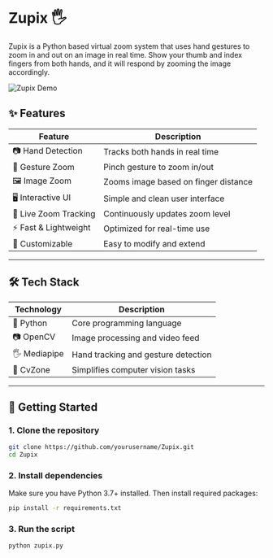 # Zupix 🖐️

Zupix is a Python based virtual zoom system that uses hand gestures to zoom in and out on an image in real time. Show your thumb and index fingers from both hands, and it will respond by zooming the image accordingly.

![Zupix Demo](demo.gif)  

## ✨ Features

| Feature                   | Description                              |
|---------------------------|------------------------------------------|
| 📷 Hand Detection         | Tracks both hands in real time           |
| 🤏 Gesture Zoom           | Pinch gesture to zoom in/out             |
| 🖼️ Image Zoom             | Zooms image based on finger distance     |
| 🖥️ Interactive UI         | Simple and clean user interface          |
| 🔁 Live Zoom Tracking     | Continuously updates zoom level          |
| ⚡ Fast & Lightweight     | Optimized for real-time use              |
| 🧩 Customizable           | Easy to modify and extend                |

---

## 🛠️ Tech Stack

| Technology   | Description                      |
|--------------|----------------------------------|
| 🐍 Python     | Core programming language         |
| 📷 OpenCV     | Image processing and video feed  |
| 🖐️ Mediapipe  | Hand tracking and gesture detection |
| 🧩 CvZone     | Simplifies computer vision tasks |

---

## 🚀 Getting Started

### 1. Clone the repository

```bash
git clone https://github.com/yourusername/Zupix.git
cd Zupix
````

### 2. Install dependencies

Make sure you have Python 3.7+ installed. Then install required packages:

```bash
pip install -r requirements.txt
```

### 3. Run the script

```bash
python zupix.py
```

